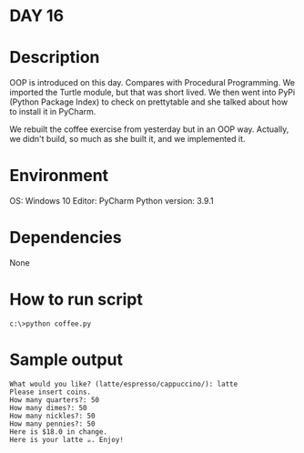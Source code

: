 
# DAY 16

# Description
OOP is introduced on this day.  Compares with Procedural Programming.
We imported the Turtle module, but that was short lived.
We then went into PyPi (Python Package Index) to check on prettytable
and she talked about how to install it in PyCharm.

We rebuilt the coffee exercise from yesterday but in an OOP way.
Actually, we didn't build, so much as she built it, and we implemented it.

# Environment
OS: Windows 10
Editor: PyCharm
Python version: 3.9.1

# Dependencies
None

# How to run script
```
c:\>python coffee.py
```

# Sample output
```
What would you like? (latte/espresso/cappuccino/): latte
Please insert coins.
How many quarters?: 50
How many dimes?: 50
How many nickles?: 50
How many pennies?: 50
Here is $18.0 in change.
Here is your latte ☕️. Enjoy!
```
